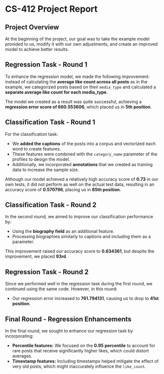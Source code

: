 # CS-412 Project Report

## Project Overview
At the beginning of the project, our goal was to take the example model provided to us, modify it with our own adjustments, and create an improved model to achieve better results.

## Regression Task - Round 1
To enhance the regression model, we made the following improvement: instead of calculating the **average like count across all posts** as in the example, we categorized posts based on their `media_type` and calculated a **separate average like count for each media_type**.

The model we created as a result was quite successful, achieving a **regression error score of 660.553606**, which placed us in **5th position**.

## Classification Task - Round 1
For the classification task:
- We **added the captions** of the posts into a corpus and vectorized each word to create features.
- These features were combined with the `category_name` parameter of the profiles to design the model.
- Additionally, we incorporated **annotations** that we created as training data to increase the sample size.

Although our model achieved a relatively high accuracy score of **0.73** in our own tests, it did not perform as well on the actual test data, resulting in an accuracy score of **0.570796**, placing us in **85th position**.

## Classification Task - Round 2
In the second round, we aimed to improve our classification performance by:
- Using the **biography field** as an additional feature.
- Processing biographies similarly to captions and including them as a parameter.

This improvement raised our accuracy score to **0.634361**, but despite the improvement, we placed **93rd**.

## Regression Task - Round 2
Since we performed well in the regression task during the first round, we continued using the same code. However, in this round:
- Our regression error increased to **761.794131**, causing us to drop to **41st position**.

## Final Round - Regression Enhancements
In the final round, we sought to enhance our regression task by incorporating:
- **Percentile features:** We focused on the **0.95 percentile** to account for rare posts that receive significantly higher likes, which could distort averages.
- **Timestamp features:** Including timestamps helped mitigate the effect of very old posts, which might inaccurately influence the `like_count`.
